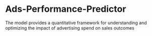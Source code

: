 # Ads-Performance-Predictor
The model provides a quantitative framework for understanding and optimizing the impact of advertising spend on sales outcomes
